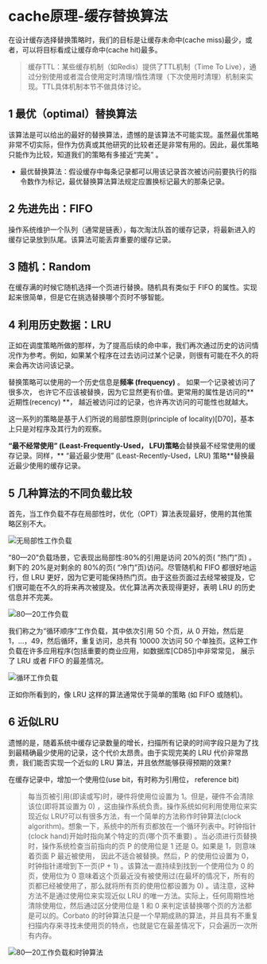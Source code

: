 ﻿# cache原理-缓存替换算法

在设计缓存选择替换策略时，我们的目标是让缓存未命中(cache miss)最少，或者，可以将目标看成让缓存命中(cache hit)最多。

> 缓存TTL：某些缓存机制（如Redis）提供了TTL机制（Time To Live），通过分别使用或者混合使用定时清理/惰性清理（下次使用时清理）机制来实现。TTL具体机制本节不做具体讨论。

## 1 最优（optimal）替换算法 ##

该算法是可以给出的最好的替换算法，遗憾的是该算法不可能实现。虽然最优策略非常不切实际，但作为仿真或其他研究的比较者还是非常有用的。因此，最优策略只能作为比较，知道我们的策略有多接近“完美” 。

* 最优替换算法：假设缓存中每条记录都可以用该记录首次被访问前要执行的指令数作为标记，最优替换算法算法规定应置换标记最大的那条记录。

## 2 先进先出：FIFO ##

操作系统维护一个队列（通常是链表），每次淘汰队首的缓存记录，将最新进入的缓存记录放到队尾。该算法可能丢弃重要的缓存记录。

## 3 随机：Random ##

在缓存满的时候它随机选择一个页进行替换。随机具有类似于 FIFO 的属性。实现起来很简单，但是它在挑选替换哪个页时不够智能。

## 4 利用历史数据：LRU ##

正如在调度策略所做的那样，为了提高后续的命中率，我们再次通过历史的访问情况作为参考。例如，如果某个程序在过去访问过某个记录，则很有可能在不久的将来会再次访问该记录。

替换策略可以使用的一个历史信息是**频率 (frequency)** 。 如果一个记录被访问了很多次， 也许它不应该被替换，因为它显然更有价值。更常用的属性是访问的**近期性(recency) **， 越近被访问过的记录，也许再次访问的可能性也就越大。

这一系列的策略是基于人们所说的局部性原则(principle of locality)[D70]，基本上只是对程序及其行为的观察。

**“最不经常使用” (Least-Frequently-Used， LFU)策略**会替换最不经常使用的缓存记录。同样，** “最近最少使用” (Least-Recently-Used，LRU) 策略**替换最近最少使用的缓存记录。

## 5 几种算法的不同负载比较 ##

首先，当工作负载不存在局部性时，优化（OPT）算法表现最好，使用的其他策略区别不大。

![无局部性工作负载](https://raw.githubusercontent.com/yixy4app/images/picgo/202208272129797.png)

“80—20”负载场景，它表现出局部性:80%的引用是访问 20%的页( “热门”页) 。剩下的 20%是对剩余的 80%的页( “冷门”页)访问。尽管随机和 FIFO 都很好地运行，但 LRU 更好，因为它更可能保持热门页。由于这些页面过去经常被提及，它们很可能在不久的将来再次被提及。优化算法再次表现得更好，表明 LRU 的历史信息并不完美。

![80—20工作负载](https://raw.githubusercontent.com/yixy4app/images/picgo/202208272129254.png)

我们称之为“循环顺序”工作负载，其中依次引用 50 个页，从 0 开始，然后是 1，…，49，然后循环，重复访问，总共有 10000 次访问 50 个单独页。这种工作负载在许多应用程序(包括重要的商业应用，如数据库[CD85])中非常常见， 展示了 LRU 或者 FIFO 的最差情况。

![循环工作负载](https://raw.githubusercontent.com/yixy4app/images/picgo/202208272130564.png)

正如你所看到的，像 LRU 这样的算法通常优于简单的策略 (如 FIFO 或随机)。

## 6 近似LRU ##

遗憾的是，随着系统中缓存记录数量的增长，扫描所有记录的时间字段只是为了找到最精确最少使用的记录，这个代价太昂贵。由于实现完美的 LRU 代价非常昂贵，我们能否实现一个近似的 LRU 算法，并且依然能够获得预期的效果?

在缓存记录中，增加一个使用位(use bit，有时称为引用位， reference bit)

> 每当页被引用(即读或写)时，硬件将使用位设置为 1。但是，硬件不会清除该位(即将其设置为 0) ，这由操作系统负责。操作系统如何利用使用位来实现近似 LRU?可以有很多方法，有一个简单的方法称作时钟算法(clock algorithm)。想象一下，系统中的所有页都放在一个循环列表中。时钟指针(clock hand)开始时指向某个特定的页(哪个页不重要) 。当必须进行页替换时，操作系统检查当前指向的页 P 的使用位是 1 还是 0。如果是 1，则意味着页面 P 最近被使用， 因此不适合被替换。然后，P 的使用位设置为 0，时钟指针递增到下一页(P + 1) 。该算法一直持续到找到一个使用位为 0 的页，使用位为 0 意味着这个页最近没有被使用过(在最坏的情况下，所有的页都已经被使用了，那么就将所有页的使用位都设置为 0) 。请注意，这种方法不是通过使用位来实现近似 LRU 的唯一方法。实际上，任何周期性地清除使用位，然后通过区分使用位是 1 和 0 来判定该替换哪个页的方法都是可以的。Corbato 的时钟算法只是一个早期成熟的算法，并且具有不重复扫描内存来寻找未使用页的特点，也就是它在最差情况下，只会遍历一次所有内存。

![80—20工作负载和时钟算法](https://raw.githubusercontent.com/yixy4app/images/picgo/202208272131591.png)

